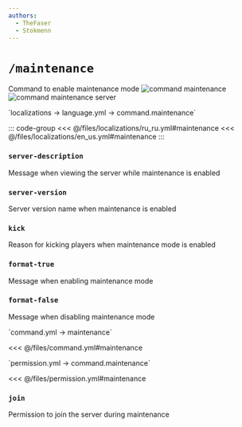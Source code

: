 ```yaml
---
authors:
  - TheFaser
  - Stokmenn
---
```


# `/maintenance`

Command to enable maintenance mode
![command maintenance](/commandmaintenance.png)
![command maintenance server](/commandmaintenanceserver.png)

[//]: # (localization)
<!--@include: @/parts/words.md#localization--> 
<!--@include: @/parts/words.md#path--> `localizations → language.yml → command.maintenance`

<!--@include: @/parts/words.md#default--> 

::: code-group
<<< @/files/localizations/ru_ru.yml#maintenance
<<< @/files/localizations/en_us.yml#maintenance
:::

### `server-description`

Message when viewing the server while maintenance is enabled

### `server-version`

Server version name when maintenance is enabled

### `kick`

Reason for kicking players when maintenance mode is enabled

### `format-true`

Message when enabling maintenance mode

### `format-false`

Message when disabling maintenance mode

[//]: # (command.yml)
<!--@include: @/parts/words.md#setting-->
<!--@include: @/parts/words.md#path--> `command.yml → maintenance`

<!--@include: @/parts/words.md#default-->
<<< @/files/command.yml#maintenance

<!--@include: @/parts/aliases.md-->
<!--@include: @/parts/destination.md-->
<!--@include: @/parts/cooldown.md-->
<!--@include: @/parts/sound.md-->

[//]: # (permission.yml)
<!--@include: @/parts/words.md#permission-->
<!--@include: @/parts/words.md#path--> `permission.yml → command.maintenance`

<!--@include: @/parts/words.md#default-->
<<< @/files/permission.yml#maintenance

<!--@include: @/parts/permission/permissionTier3.md-->

### `join`

Permission to join the server during maintenance

<!--@include: @/parts/permission/cooldown.md-->
<!--@include: @/parts/permission/sound.md-->
